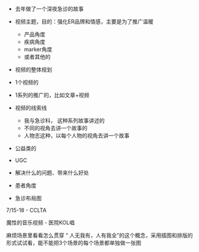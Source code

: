 - 去年做了一个深夜急诊的故事

- 视频主题，目的：强化ER品牌和情感，主要是为了推广温暖
  - 产品角度
  - 疾病角度
  - marker角度
  - 或者其他的

- 视频的整体规划
 - 1个视频的
 - 1系列的推广的，比如文章+视频

- 视频的线索线
  - 我与急诊科， 这种系列故事讲述的
  - 不同的视角去讲一个故事的
  - 人物志这种，以每个人物的视角去讲一个故事

- 公益类的

- UGC


- 解决什么的问题、带来什么好处

- 患者角度



- 急诊布局图

7/15-18 - CCLTA


魔性的音乐视频 - 医院KOL唱



麻烦场景里看看怎么贯穿 “ 人无我有，人有我全”的这个概念，采用插图和排版的形式试试看，能不能把3个场景的每个场景都单独做一张图